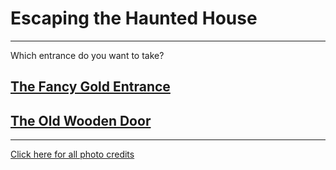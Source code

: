 # Escaping the Haunted House
---  

Which entrance do you want to take?  
## [The Fancy Gold Entrance](fancy-golden-entrance/phone-call.md)  
## [The Old Wooden Door](old-wooden-door/cake.md)  

---
[Click here for all photo credits](README.md)